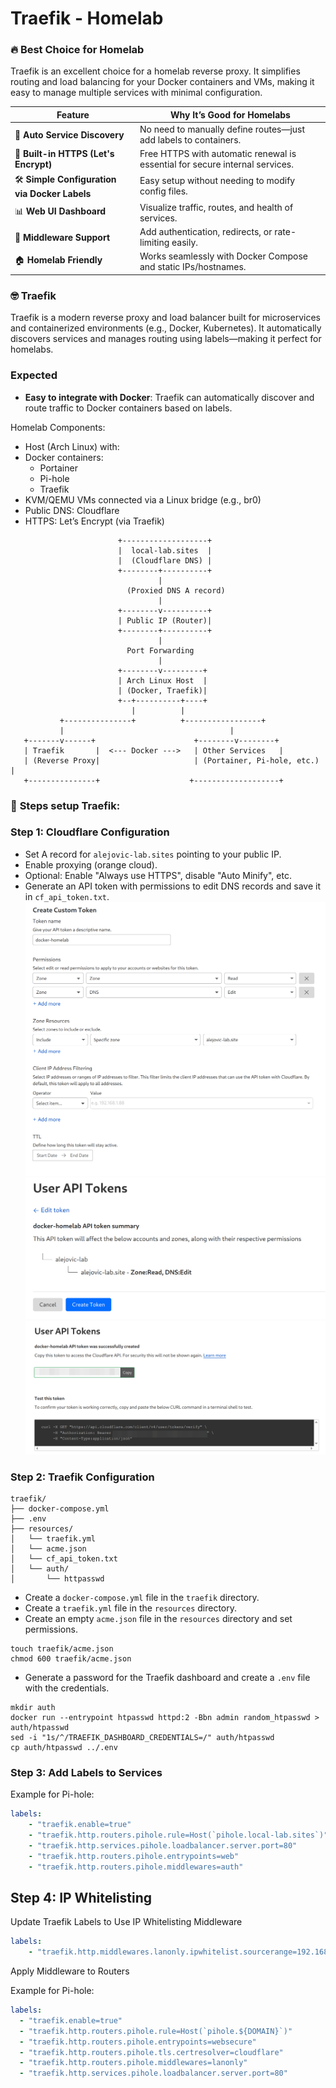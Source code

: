 # Traefik - Homelab

### 🔥 Best Choice for Homelab

Traefik is an excellent choice for a homelab reverse proxy. It simplifies routing and load balancing for your Docker containers and VMs, making it easy to manage multiple services with minimal configuration.

| Feature                                        | Why It’s Good for Homelabs                                                   |
| ---------------------------------------------- | ---------------------------------------------------------------------------- |
| 🔄 **Auto Service Discovery**                  | No need to manually define routes—just add labels to containers.             |
| 🔐 **Built-in HTTPS (Let's Encrypt)**          | Free HTTPS with automatic renewal is essential for secure internal services. |
| 🛠️ **Simple Configuration via Docker Labels** | Easy setup without needing to modify config files.                           |
| 📊 **Web UI Dashboard**                        | Visualize traffic, routes, and health of services.                           |
| 🧩 **Middleware Support**                      | Add authentication, redirects, or rate-limiting easily.                      |
| 🏠 **Homelab Friendly**                        | Works seamlessly with Docker Compose and static IPs/hostnames.               |


### 🤓 Traefik
Traefik is a modern reverse proxy and load balancer built for microservices and containerized environments (e.g., Docker, Kubernetes). It automatically discovers services and manages routing using labels—making it perfect for homelabs.

### Expected
- **Easy to integrate with Docker**: Traefik can automatically discover and route traffic to Docker containers based on labels.

Homelab Components:

* Host (Arch Linux) with:
* Docker containers:
  * Portainer
  * Pi-hole
  * Traefik
* KVM/QEMU VMs connected via a Linux bridge (e.g., br0)
* Public DNS: Cloudflare
* HTTPS: Let’s Encrypt (via Traefik)

```
                        +-------------------+
                        |  local-lab.sites  |
                        |  (Cloudflare DNS) |
                        +--------+----------+
                                 |
                          (Proxied DNS A record)
                                 |
                        +--------v----------+
                        | Public IP (Router)|
                        +--------+----------+
                                 |
                          Port Forwarding
                                 |
                        +--------v---------+
                        | Arch Linux Host  |
                        | (Docker, Traefik)|
                        +--+----------+----+
                           |          |
           +---------------+          +-----------------+
           |                                     |
   +-------v------+                      +--------v--------+
   | Traefik       |  <--- Docker --->   | Other Services   |
   | (Reverse Proxy|                     | (Portainer, Pi-hole, etc.) |
   +---------------+                    +-------------------+

```
### 👀 **Steps setup Traefik:**
### **Step 1: Cloudflare Configuration**
   - Set A record for `alejovic-lab.sites` pointing to your public IP.
   - Enable proxying (orange cloud).
   - Optional: Enable "Always use HTTPS", disable "Auto Minify", etc.
   - Generate an API token with permissions to edit DNS records and save it in `cf_api_token.txt`.
![cf_001.png](images/cf_001.png)
![cf_002.png](images/cf_002.png)
![cf_003.png](images/cf_003.png)

### **Step 2: Traefik Configuration**
```
traefik/
├── docker-compose.yml
├── .env
├── resources/
│   └── traefik.yml
│   └── acme.json
│   └── cf_api_token.txt
│   └── auth/
│       └── httpasswd
```
   - Create a `docker-compose.yml` file in the `traefik` directory.
   - Create a `traefik.yml` file in the `resources` directory.
   - Create an empty `acme.json` file in the `resources` directory and set permissions.
```shell
touch traefik/acme.json
chmod 600 traefik/acme.json
```
   - Generate a password for the Traefik dashboard and create a `.env` file with the credentials.
```shell
mkdir auth
docker run --entrypoint htpasswd httpd:2 -Bbn admin random_htpasswd > auth/htpasswd
sed -i "1s/^/TRAEFIK_DASHBOARD_CREDENTIALS=/" auth/htpasswd
cp auth/htpasswd ../.env
```

### **Step 3: Add Labels to Services**
Example for Pi-hole:
```yaml
labels:
    - "traefik.enable=true"
    - "traefik.http.routers.pihole.rule=Host(`pihole.local-lab.sites`)"
    - "traefik.http.services.pihole.loadbalancer.server.port=80"
    - "traefik.http.routers.pihole.entrypoints=web"
    - "traefik.http.routers.pihole.middlewares=auth"
```

## **Step 4: IP Whitelisting**

Update Traefik Labels to Use IP Whitelisting Middleware
```yaml
labels:
    - "traefik.http.middlewares.lanonly.ipwhitelist.sourcerange=192.168.8.0/24"
```
Apply Middleware to Routers

Example for Pi-hole:
```yaml
labels:
  - "traefik.enable=true"
  - "traefik.http.routers.pihole.rule=Host(`pihole.${DOMAIN}`)"
  - "traefik.http.routers.pihole.entrypoints=websecure"
  - "traefik.http.routers.pihole.tls.certresolver=cloudflare"
  - "traefik.http.routers.pihole.middlewares=lanonly"
  - "traefik.http.services.pihole.loadbalancer.server.port=80"
```